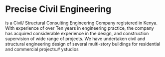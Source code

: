 # Precise Civil Engineering
is a Civil/ Structural Consulting Engineering
Company registered in Kenya. With experience of over Ten years
in engineering practice, the company has acquired considerable
experience in the design, and construction supervision of wide range
of projects. We have undertaken civil and structural engineering design
of several multi-story buildings for residential and commercial projects.#   y s t u d i o s  
 